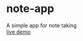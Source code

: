# note-app
A simple app for note taking  
[live demo](https://www.fastnote.netlify.com "fastnote homepage")
